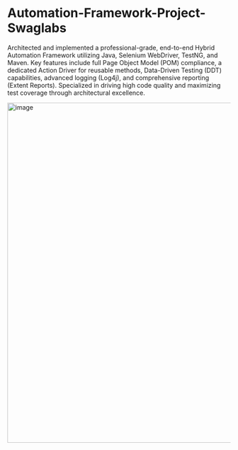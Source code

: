 # Automation-Framework-Project-Swaglabs
Architected and implemented a professional-grade, end-to-end Hybrid Automation Framework utilizing Java, Selenium WebDriver, TestNG, and Maven. Key features include full Page Object Model (POM) compliance, a dedicated Action Driver for reusable methods, Data-Driven Testing (DDT) capabilities, advanced logging (Log4j), and comprehensive reporting (Extent Reports). Specialized in driving high code quality and maximizing test coverage through architectural excellence.

<img width="1845" height="769" alt="image" src="https://github.com/user-attachments/assets/94682149-c078-4407-bb92-e9cc610e5f55" />


